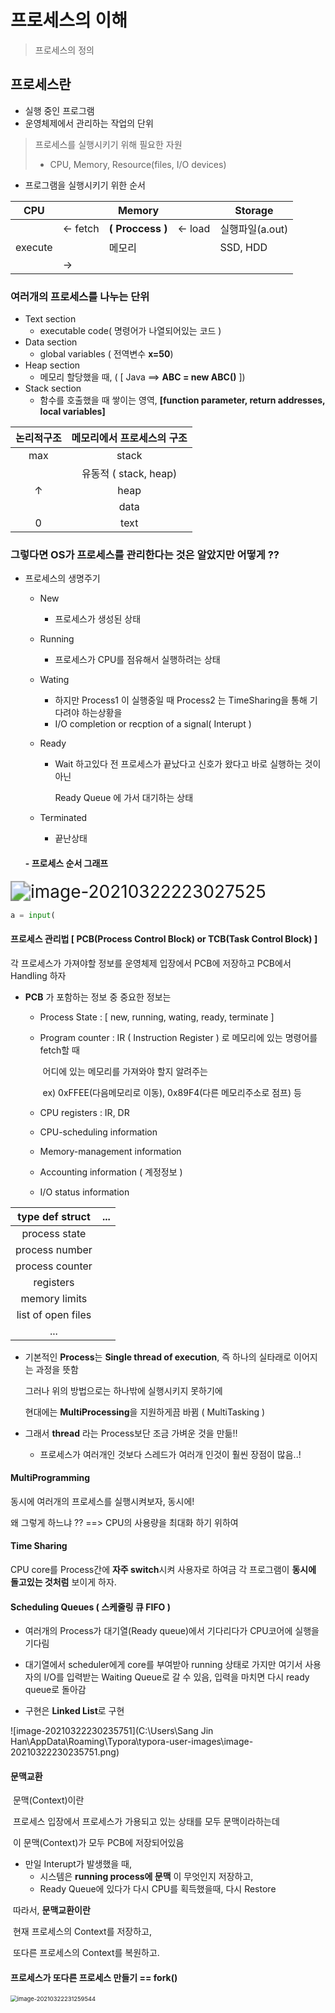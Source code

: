 # 프로세스의 이해

> 프로세스의 정의



## 프로세스란

- 실행 중인 프로그램
- 운영체제에서 관리하는 작업의 단위



> 프로세스를 실행시키기 위해 필요한 자원
>
> - CPU, Memory, Resource(files, I/O devices)



- 프로그램을 실행시키기 위한 순서

| CPU     |         | Memory           |        | Storage         |
| ------- | ------- | ---------------- | ------ | --------------- |
|         | ← fetch | **( Proccess )** | ← load | 실행파일(a.out) |
| execute |         | 메모리           |        | SSD, HDD        |
|         | →       |                  |        |                 |





### 여러개의 프로세스를 나누는 단위

- Text section
  - executable code( 명령어가 나열되어있는 코드 )
- Data section
  - global variables ( 전역변수 **x=50**)
- Heap section
  - 메모리 할당했을 때, ( [ Java ==>   **ABC = new ABC()** ])
- Stack section
  - 함수를 호출했을 때 쌓이는 영역, **[function parameter, return addresses, local variables]**

| 논리적구조 | 메모리에서 프로세스의 구조 |
| :--------: | :------------------------: |
|    max     |           stack            |
|            |   유동적 ( stack, heap)    |
|     ↑      |            heap            |
|            |            data            |
|     0      |            text            |



### 그렇다면 OS가 프로세스를 관리한다는 것은 알았지만 어떻게 ??

- 프로세스의 생명주기

  - New

    - 프로세스가 생성된 상태

  - Running

    - 프로세스가 CPU를 점유해서 실행하려는 상태

  - Wating

    - 하지만 Process1 이 실행중일 때 Process2 는 TimeSharing을 통해 기다려야 하는상황을
    - I/O completion or recption of a signal( Interupt )

  - Ready

    - Wait 하고있다 전 프로세스가 끝났다고 신호가 왔다고 바로 실행하는 것이 아닌

      Ready Queue 에 가서 대기하는 상태

  - Terminated

    - 끝난상태

   

  #### -  프로세스 순서 그래프

<img src="C:\Users\Sang Jin Han\AppData\Roaming\Typora\typora-user-images\image-20210322223027525.png" alt="image-20210322223027525" style="zoom: 200%;" />



```python
a = input(
```



#### 프로세스 관리법 [ PCB(Process Control Block) or TCB(Task Control Block) ]

각 프로세스가 가져야할 정보를 운영체제 입장에서 PCB에 저장하고 PCB에서 Handling 하자



- **PCB** 가 포함하는 정보 중 중요한 정보는

  - Process State : [ new, running, wating, ready, terminate ]

  - Program counter :  IR ( Instruction Register ) 로 메모리에 있는 명령어를 fetch할 때

    ​								  어디에 있는 메모리를 가져와야 할지 알려주는

    ​								  ex) 0xFFEE(다음메모리로 이동), 0x89F4(다른 메모리주소로 점프) 등

  - CPU registers : IR, DR

  - CPU-scheduling information

  - Memory-management information

  - Accounting information ( 계정정보 )

  - I/O status information

 

|  type def struct   | ...  |
| :----------------: | :--: |
|   process state    |      |
|   process number   |      |
|  process counter   |      |
|     registers      |      |
|   memory limits    |      |
| list of open files |      |
|        ...         |      |





- 기본적인 **Process**는 **Single thread of execution**, 즉 하나의 실타래로 이어지는 과정을 뜻함

  그러나 위의 방법으로는 하나밖에 실행시키지 못하기에

  현대에는 **MultiProcessing**을 지원하게끔 바뀜 ( MultiTasking )



- 그래서 **thread** 라는 Process보단 조금 가벼운 것을 만듦!!
  - 프로세스가 여러개인 것보다 스레드가 여러개 인것이 훨씬 장점이 많음..!





#### MultiProgramming

동시에 여러개의 프로세스를 실행시켜보자, 동시에!

왜 그렇게 하느냐 ??  ==> CPU의 사용량을 최대화 하기 위하여



#### Time Sharing

CPU core를 Process간에 **자주 switch**시켜 사용자로 하여금 각 프로그램이 **동시에 돌고있는 것처럼** 보이게 하자.



#### Scheduling Queues ( 스케줄링 큐 FIFO )

- 여러개의 Process가 대기열(Ready queue)에서 기다리다가 CPU코어에 실행을 기다림 

- 대기열에서 scheduler에게 core를 부여받아 running 상태로 가지만 여기서 사용자의 I/O를 입력받는 Waiting Queue로 갈 수 있음, 입력을 마치면 다시 ready queue로 돌아감

- 구현은 **Linked List**로 구현



![image-20210322230235751](C:\Users\Sang Jin Han\AppData\Roaming\Typora\typora-user-images\image-20210322230235751.png)



####  문맥교환

​	문맥(Context)이란 

​		프로세스 입장에서 프로세스가 가용되고 있는 상태를 모두 문맥이라하는데

​		이 문맥(Context)가 모두 PCB에 저장되어있음

- 만일 Interupt가 발생했을 때,
  - 시스템은 **running process에 문맥** 이 무엇인지 저장하고,
  - Ready Queue에 있다가 다시 CPU를 획득했을때, 다시 Restore



​	따라서, **문맥교환이란**

​				현재 프로세스의 Context를 저장하고, 

​				또다른 프로세스의 Context를 복원하고.



#### 프로세스가 또다른 프로세스 만들기 == fork()

<img src="C:\Users\Sang Jin Han\AppData\Roaming\Typora\typora-user-images\image-20210322231259544.png" alt="image-20210322231259544" style="zoom: 67%;" />





   